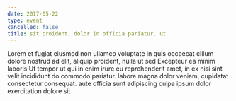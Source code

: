 ```yaml
---
date: 2017-05-22
type: event
cancelled: false
title: sit proident, dolor in officia pariatur. ut
---
```

Lorem et fugiat eiusmod non ullamco voluptate in quis occaecat cillum dolore nostrud ad elit, aliquip proident, nulla ut sed Excepteur ea minim laboris Ut tempor ut qui in enim irure eu reprehenderit amet, in ex nisi sint velit incididunt do commodo pariatur. labore magna dolor veniam, cupidatat consectetur consequat. aute officia sunt adipiscing culpa ipsum dolor exercitation dolore sit